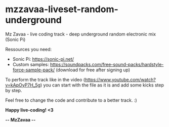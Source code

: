 # mzzavaa-liveset-random-underground
Mz Zavaa - live coding track - deep underground random electronic mix (Sonic Pi)

Ressources you need:
* Sonic Pi: https://sonic-pi.net/
* Custom samples: https://soundpacks.com/free-sound-packs/hardstyle-force-sample-pack/ (download for free after signing up)

To perform the track like in the video (https://www.youtube.com/watch?v=kApOyP7H_5g) you can start with the file as it is and add some kicks step by step.

Feel free to change the code and contribute to a better track. :) 


**Happy live-coding! <3**

**-- MzZavaa --**

